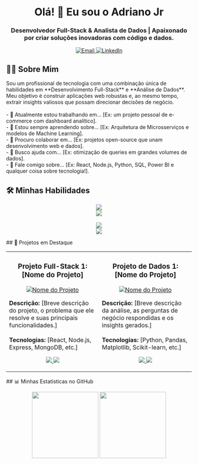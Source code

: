 <h1 align="center">
  Olá! 👋 Eu sou o Adriano Jr
</h1>

<h3 align="center">
  Desenvolvedor Full-Stack & Analista de Dados | Apaixonado por criar soluções inovadoras com código e dados.
</h3>

<p align="center">
  <a href="mailto:jr.adrianopro406@gmail.com" target="_blank">
    <img src="https://img.shields.io/badge/Email-000?style=for-the-badge&logo=microsoft-outlook&logoColor=white" alt="Email">
  </a>
  <a href="https://linkedin.com/in/adrianojrpro" target="_blank">
    <img src="https://img.shields.io/badge/LinkedIn-0077B5?style=for-the-badge&logo=linkedin&logoColor=white" alt="LinkedIn">
  </a>
 </p>

## 👨‍💻 Sobre Mim

<p>
  Sou um profissional de tecnologia com uma combinação única de habilidades em **Desenvolvimento Full-Stack** e **Análise de Dados**. Meu objetivo é construir aplicações web robustas e, ao mesmo tempo, extrair insights valiosos que possam direcionar decisões de negócio.
  <br><br>
  - 🔭 Atualmente estou trabalhando em... [Ex: um projeto pessoal de e-commerce com dashboard analítico].
  <br>
  - 🌱 Estou sempre aprendendo sobre... [Ex: Arquitetura de Microsserviços e modelos de Machine Learning].
  <br>
  - 👯 Procuro colaborar em... [Ex: projetos open-source que unam desenvolvimento web e dados].
  <br>
  - 🤔 Busco ajuda com... [Ex: otimização de queries em grandes volumes de dados].
  <br>
  - 💬 Fale comigo sobre... [Ex: React, Node.js, Python, SQL, Power BI e qualquer coisa sobre tecnologia!].
</p>

## 🛠️ Minhas Habilidades

<p align="center">
  <a href="https://skillicons.dev">
    <img src="https://skillicons.dev/icons?i=js,ts,react,nextjs,nodejs,express,py,django,fastapi" />
    <br>
    <img src="https://skillicons.dev/icons?i=html,css,tailwind,styledcomponents,mongodb,postgres,mysql,docker,git" />
  </a>
  <br><br>
  <a href="https://skillicons.dev">
    <img src="https://skillicons.dev/icons?i=py,pandas,numpy,jupyter,r,gcp,aws,azure" />
    <br>
    <img src="https://skillicons.dev/icons?i=mysql,postgres,sqlite,powerbi,tableau,looker" />
  </a>
</p>
## 🚀 Projetos em Destaque

<table width="100%">
  <tr>
    <td width="50%" valign="top">
      <h3 align="center">Projeto Full-Stack 1: [Nome do Projeto]</h3>
      <p align="center">
        <a href="[LINK-PARA-O-DEPLOY-DO-PROJETO]" target="_blank">
          <img src="[LINK-DA-IMAGEM-OU-GIF]" alt="Nome do Projeto">
        </a>
      </p>
      <p>
        <strong>Descrição:</strong> [Breve descrição do projeto, o problema que ele resolve e suas principais funcionalidades.]
        <br><br>
        <strong>Tecnologias:</strong> [React, Node.js, Express, MongoDB, etc.]
      </p>
      <p align="center">
        <a href="[LINK-PARA-O-REPOSITORIO]" target="_blank">
          <img src="https://img.shields.io/badge/Ver%20Código-333?style=for-the-badge&logo=github">
        </a>
        <a href="[LINK-PARA-O-DEPLOY-DO-PROJETO]" target="_blank">
          <img src="https://img.shields.io/badge/Ver%20Deploy-0077B5?style=for-the-badge&logo=vercel">
        </a>
      </p>
    </td>
    <td width="50%" valign="top">
      <h3 align="center">Projeto de Dados 1: [Nome do Projeto]</h3>
      <p align="center">
        <a href="[LINK-PARA-O-DASHBOARD-OU-NOTEBOOK]" target="_blank">
          <img src="[LINK-DA-IMAGEM-OU-GIF]" alt="Nome do Projeto">
        </a>
      </p>
      <p>
        <strong>Descrição:</strong> [Breve descrição da análise, as perguntas de negócio respondidas e os insights gerados.]
        <br><br>
        <strong>Tecnologias:</strong> [Python, Pandas, Matplotlib, Scikit-learn, etc.]
      </p>
      <p align="center">
        <a href="[LINK-PARA-O-REPOSITORIO]" target="_blank">
          <img src="https://img.shields.io/badge/Ver%20Código-333?style=for-the-badge&logo=github">
        </a>
        <a href="[LINK-PARA-O-DASHBOARD-OU-NOTEBOOK]" target="_blank">
          <img src="https://img.shields.io/badge/Ver%20Análise-228B22?style=for-the-badge&logo=jupyter">
        </a>
      </p>
    </td>
  </tr>
</table>
## 📊 Minhas Estatísticas no GitHub

<p align="center">
  <img height="180em" src="https://github-readme-stats.vercel.app/api?username=[SEU-USUARIO-GITHUB]&show_icons=true&theme=dracula&include_all_commits=true&count_private=true"/>
  <img height="180em" src="https://github-readme-stats.vercel.app/api/top-langs/?username=[SEU-USUARIO-GITHUB]&layout=compact&langs_count=7&theme=dracula"/>
</p>
